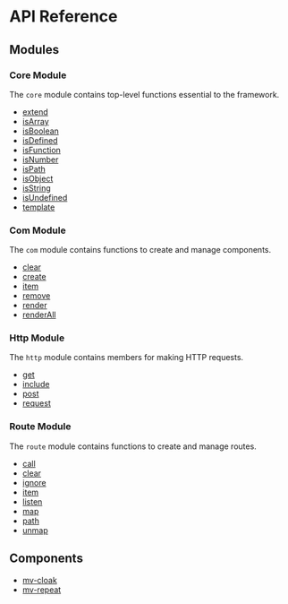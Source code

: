 # API Reference

## Modules

### Core Module

The `core` module contains top-level functions essential to the framework.

* [extend](core/extend.md)
* [isArray](core/isArray.md)
* [isBoolean](core/isBoolean.md)
* [isDefined](core/isDefined.md)
* [isFunction](core/isFunction.md)
* [isNumber](core/isNumber.md)
* [isPath](core/isPath.md)
* [isObject](core/isObject.md)
* [isString](core/isString.md)
* [isUndefined](core/isUndefined.md)
* [template](core/template.md)

### Com Module

The `com` module contains functions to create and manage components.

* [clear](com/clear.md)
* [create](com/create.md)
* [item](com/item.md)
* [remove](com/remove.md)
* [render](com/render.md)
* [renderAll](com/renderAll.md)

### Http Module

The `http` module contains members for making HTTP requests.

* [get](http/get.md)
* [include](http/include.md)
* [post](http/post.md)
* [request](http/request.md)

### Route Module

The `route` module contains functions to create and manage routes.

* [call](route/call.md)
* [clear](route/clear.md)
* [ignore](route/ignore.md)
* [item](routes/item.md)
* [listen](route/listen.md)
* [map](route/map.md)
* [path](route/path.md)
* [unmap](route/unmap.md)

## Components

* [mv-cloak](directives/mv-cloak.md)
* [mv-repeat](directives/mv-repeat.md)